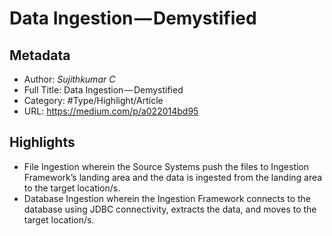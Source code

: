 # Data Ingestion — Demystified

## Metadata

* Author: *Sujithkumar C*
* Full Title: Data Ingestion — Demystified
* Category: #Type/Highlight/Article
* URL: https://medium.com/p/a022014bd95

## Highlights

* File Ingestion wherein the Source Systems push the files to Ingestion Framework’s landing area and the data is ingested from the landing area to the target location/s.
* Database Ingestion wherein the Ingestion Framework connects to the database using JDBC connectivity, extracts the data, and moves to the target location/s.

